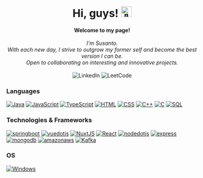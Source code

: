 <h1 align="center">Hi, guys! <img src="https://github.com/wervlad/wervlad/assets/24524555/766d336d-b87d-44ba-807c-c51de2bc6b4d" width="28px" alt="👋"></h1>

<p align="center">
    <b>Welcome to my page!</b><br><br>
    <i>
        I'm Susanto.<br>
       With each new day, I strive to outgrow my former self and become the best version I can be.<br>
        Open to collaborating on interesting and innovative projects.<br>
    </i><br>
    <a href="https://www.linkedin.com/in/susanto-mandal/" style="text-decoration:none; pointer-events:none;" target="_blank" rel="noopener noreferrer">
        <img src="https://img.shields.io/badge/LinkedIn-0059b3?style=flat-square&logo=linkedin" alt="LinkedIn">
    </a>
    <a href="https://leetcode.com/sushi27/" style="text-decoration:none; pointer-events:none;" target="_blank" rel="noopener noreferrer">
        <img src="https://img.shields.io/badge/LeetCode-0059b3?style=flat-square&logo=LeetCode&logoColor=white" alt="LeetCode">
    </a>
</p>

### Languages
[![Java](https://img.shields.io/badge/java-black?style=for-the-badge&logo=openjdk&logoColor=ff8080)](https://github.com/sushi27)
[![JavaScript](https://img.shields.io/badge/javascript-black?style=for-the-badge&logo=javascript)](https://github.com/sushi27)
[![TypeScript](https://img.shields.io/badge/typeScript-black?style=for-the-badge&logo=typescript)](https://github.com/sushi27)
[![HTML](https://img.shields.io/badge/html-black?style=for-the-badge&logo=html5)](https://github.com/sushi27)
[![CSS](https://img.shields.io/badge/css-black?style=for-the-badge&logo=css3)](https://github.com/sushi27)
[![C++](https://img.shields.io/badge/c++-black?style=for-the-badge&logo=cplusplus)](https://github.com/sushi27)
[![C](https://img.shields.io/badge/c-black?style=for-the-badge&logo=c)](https://github.com/sushi27)
[![SQL](https://img.shields.io/badge/sql-black?style=for-the-badge&logo=mysql)](https://github.com/sushi27)

### Technologies & Frameworks
[![springboot](https://img.shields.io/badge/spring%20boot-black?style=for-the-badge&logo=springboot)](https://github.com/sushi27)
[![vuedotjs](https://img.shields.io/badge/vue.js-black?style=for-the-badge&logo=vuedotjs)](https://github.com/sushi27)
[![NuxtJS](https://img.shields.io/badge/Nuxt.js-black?style=for-the-badge&logo=nuxtdotjs)](https://github.com/sushi27)
[![React](https://img.shields.io/badge/react-black?style=for-the-badge&logo=react)](https://github.com/sushi27)
[![nodedotjs](https://img.shields.io/badge/node.js-black?style=for-the-badge&logo=nodedotjs)](https://github.com/sushi27)
[![express](https://img.shields.io/badge/express-black?style=for-the-badge&logo=express)](https://github.com/sushi27)
[![mongodb](https://img.shields.io/badge/mongodb-black?style=for-the-badge&logo=mongodb)](https://github.com/sushi27)
[![amazonaws](https://img.shields.io/badge/amazon%20aws-black?style=for-the-badge&logo=amazonaws)](https://github.com/sushi27)
[![Kafka](https://img.shields.io/badge/kafka-black?style=for-the-badge&logo=apachekafka)](https://github.com/sushi27)

### OS
[![Windows](https://img.shields.io/badge/Windows-black?style=for-the-badge&logo=Windows)](https://github.com/sushi27)

